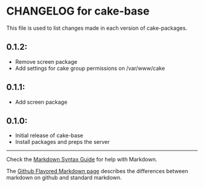 # CHANGELOG for cake-base

This file is used to list changes made in each version of cake-packages.

## 0.1.2:

* Remove screen package
* Add settings for cake group permissions on /var/www/cake

## 0.1.1:

* Add screen package

## 0.1.0:

* Initial release of cake-base
* Install packages and preps the server

- - -
Check the [Markdown Syntax Guide](http://daringfireball.net/projects/markdown/syntax) for help with Markdown.

The [Github Flavored Markdown page](http://github.github.com/github-flavored-markdown/) describes the differences between markdown on github and standard markdown.
